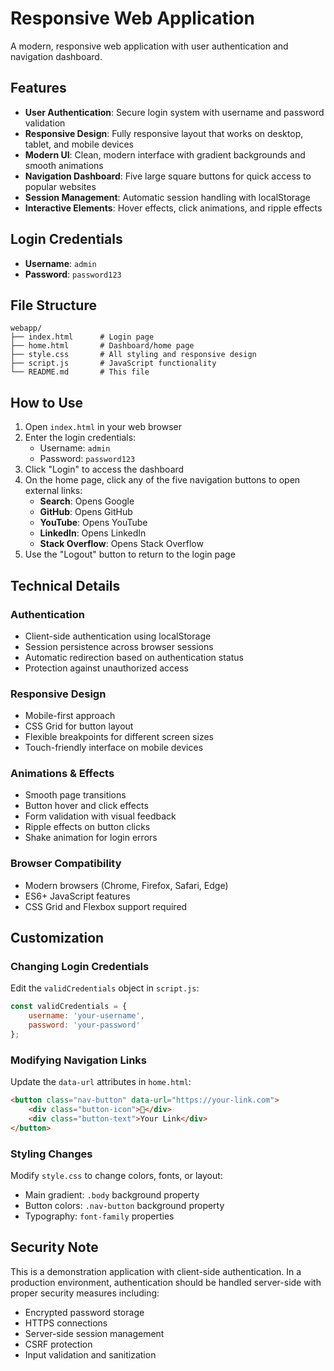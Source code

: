 # Responsive Web Application

A modern, responsive web application with user authentication and navigation dashboard.

## Features

- **User Authentication**: Secure login system with username and password validation
- **Responsive Design**: Fully responsive layout that works on desktop, tablet, and mobile devices
- **Modern UI**: Clean, modern interface with gradient backgrounds and smooth animations
- **Navigation Dashboard**: Five large square buttons for quick access to popular websites
- **Session Management**: Automatic session handling with localStorage
- **Interactive Elements**: Hover effects, click animations, and ripple effects

## Login Credentials

- **Username**: `admin`
- **Password**: `password123`

## File Structure

```
webapp/
├── index.html      # Login page
├── home.html       # Dashboard/home page
├── style.css       # All styling and responsive design
├── script.js       # JavaScript functionality
└── README.md       # This file
```

## How to Use

1. Open `index.html` in your web browser
2. Enter the login credentials:
   - Username: `admin`
   - Password: `password123`
3. Click "Login" to access the dashboard
4. On the home page, click any of the five navigation buttons to open external links:
   - **Search**: Opens Google
   - **GitHub**: Opens GitHub
   - **YouTube**: Opens YouTube
   - **LinkedIn**: Opens LinkedIn
   - **Stack Overflow**: Opens Stack Overflow
5. Use the "Logout" button to return to the login page

## Technical Details

### Authentication
- Client-side authentication using localStorage
- Session persistence across browser sessions
- Automatic redirection based on authentication status
- Protection against unauthorized access

### Responsive Design
- Mobile-first approach
- CSS Grid for button layout
- Flexible breakpoints for different screen sizes
- Touch-friendly interface on mobile devices

### Animations & Effects
- Smooth page transitions
- Button hover and click effects
- Form validation with visual feedback
- Ripple effects on button clicks
- Shake animation for login errors

### Browser Compatibility
- Modern browsers (Chrome, Firefox, Safari, Edge)
- ES6+ JavaScript features
- CSS Grid and Flexbox support required

## Customization

### Changing Login Credentials
Edit the `validCredentials` object in `script.js`:
```javascript
const validCredentials = {
    username: 'your-username',
    password: 'your-password'
};
```

### Modifying Navigation Links
Update the `data-url` attributes in `home.html`:
```html
<button class="nav-button" data-url="https://your-link.com">
    <div class="button-icon">🔗</div>
    <div class="button-text">Your Link</div>
</button>
```

### Styling Changes
Modify `style.css` to change colors, fonts, or layout:
- Main gradient: `.body` background property
- Button colors: `.nav-button` background property
- Typography: `font-family` properties

## Security Note

This is a demonstration application with client-side authentication. In a production environment, authentication should be handled server-side with proper security measures including:
- Encrypted password storage
- HTTPS connections
- Server-side session management
- CSRF protection
- Input validation and sanitization
